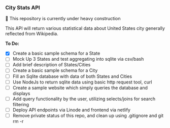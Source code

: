 ### City Stats API

:construction: This repository is currently under heavy construction

This API will return various statistical data about United States city generally
reflected from Wikipedia.

__To Do:__
- [x] Create a basic sample schema for a State
- [ ] Mock Up 3 States and test aggregating into sqlite via csv/bash
- [ ] Add brief description of States/Cities
- [ ] Create a basic sample schema for a City
- [ ] Fill an Sqlite database with data of both States and Cities
- [ ] Use NodeJs to return sqlite data using basic http request tool, curl
- [ ] Create a sample website which simply queries the database and displays
- [ ] Add query functionality by the user, utilizing selects/joins for search filtering
- [ ] Deploy API endpoints via Linode and frontend via netlify
- [ ] Remove private status of this repo, and clean up using .gitignore and git rm -r
